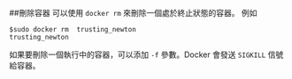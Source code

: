 ##刪除容器
可以使用 `docker rm` 來刪除一個處於終止狀態的容器。
例如
```
$sudo docker rm  trusting_newton
trusting_newton
```
如果要刪除一個執行中的容器，可以添加 `-f` 參數。Docker 會發送 `SIGKILL` 信號給容器。

